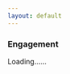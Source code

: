 ```yaml
---
layout: default
---
```


### Engagement
<div id="pics"></div>
<div id="load">Loading......</div>
<script>
var url = "https://script.google.com/macros/s/AKfycbxTzetvK_cfyhveGnXhafHlLrIc25smJrpvCdEFNUaCxgkPACeR/exec?callback=loadData";
jQuery.ajax({
crossDomain: true,
url: url,
method: "GET",
dataType: "jsonp"
});
    
var i=0;
var e;
function loadData(p) {
$('#load').hide();
var e = p;
loadMore();
}
function loadMore(){
for (i<e.length || (i+5) ; i++){
    $('#pics').append("<div class='col s6'><img src='"+e[i]+"'></div>")
    }
$('#load').hide();
}
$(window).scroll(function() {
  if($(window).scrollTop() == $(document).height() - $(window).height()) {
         $('#load').show();
         loadMore();
  }
});
$(document).ready(function() {
    $(this).on("contextmenu", function(e) {
    e.preventDefault();
    });
});
</script>
